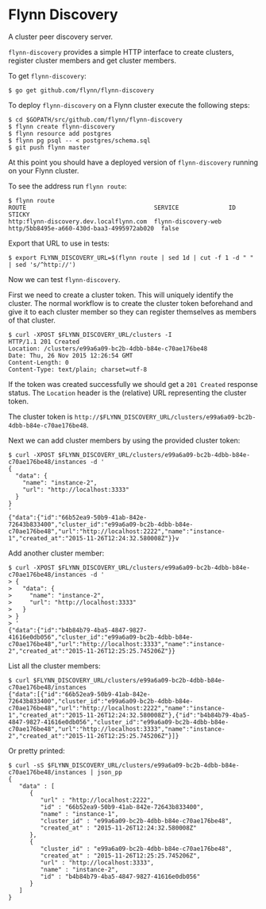 # Flynn Discovery

A cluster peer discovery server.

`flynn-discovery` provides a simple HTTP interface to create clusters, register cluster members and get cluster members.

To get `flynn-discovery`:

```
$ go get github.com/flynn/flynn-discovery
```

To deploy `flynn-discovery` on a Flynn cluster execute the following steps:

```
$ cd $GOPATH/src/github.com/flynn/flynn-discovery
$ flynn create flynn-discovery
$ flynn resource add postgres
$ flynn pg psql -- < postgres/schema.sql
$ git push flynn master
```

At this point you should have a deployed version of `flynn-discovery` running on your Flynn cluster.

To see the address run `flynn route`:

```
$ flynn route
ROUTE                                    SERVICE              ID                                         STICKY
http:flynn-discovery.dev.localflynn.com  flynn-discovery-web  http/5bb8495e-a660-430d-baa3-4995972ab020  false
```

Export that URL to use in tests:

```
$ export FLYNN_DISCOVERY_URL=$(flynn route | sed 1d | cut -f 1 -d " " | sed 's/^http://')
```

Now we can test `flynn-discovery`.

First we need to create a cluster token. This will uniquely identify the cluster. The normal workflow is to create the cluster token beforehand and give it to each cluster member so they can register themselves as members of that cluster.

```
$ curl -XPOST $FLYNN_DISCOVERY_URL/clusters -I
HTTP/1.1 201 Created
Location: /clusters/e99a6a09-bc2b-4dbb-b84e-c70ae176be48
Date: Thu, 26 Nov 2015 12:26:54 GMT
Content-Length: 0
Content-Type: text/plain; charset=utf-8
```

If the token was created successfully we should get a `201 Created` response status. The `Location` header is the (relative) URL representing the cluster token.

The cluster token is `http://$FLYNN_DISCOVERY_URL/clusters/e99a6a09-bc2b-4dbb-b84e-c70ae176be48`.

Next we can add cluster members by using the provided cluster token:

```
$ curl -XPOST $FLYNN_DISCOVERY_URL/clusters/e99a6a09-bc2b-4dbb-b84e-c70ae176be48/instances -d '
{
  "data": {
    "name": "instance-2",
    "url": "http://localhost:3333"
  }
}
'
{"data":{"id":"66b52ea9-50b9-41ab-842e-72643b833400","cluster_id":"e99a6a09-bc2b-4dbb-b84e-c70ae176be48","url":"http://localhost:2222","name":"instance-1","created_at":"2015-11-26T12:24:32.580008Z"}}v
```

Add another cluster member:

```
$ curl -XPOST $FLYNN_DISCOVERY_URL/clusters/e99a6a09-bc2b-4dbb-b84e-c70ae176be48/instances -d '
> {
>   "data": {
>     "name": "instance-2",
>     "url": "http://localhost:3333"
>   }
> }
> '
{"data":{"id":"b4b84b79-4ba5-4847-9827-41616e0db056","cluster_id":"e99a6a09-bc2b-4dbb-b84e-c70ae176be48","url":"http://localhost:3333","name":"instance-2","created_at":"2015-11-26T12:25:25.745206Z"}}
```

List all the cluster members:

```
$ curl $FLYNN_DISCOVERY_URL/clusters/e99a6a09-bc2b-4dbb-b84e-c70ae176be48/instances
{"data":[{"id":"66b52ea9-50b9-41ab-842e-72643b833400","cluster_id":"e99a6a09-bc2b-4dbb-b84e-c70ae176be48","url":"http://localhost:2222","name":"instance-1","created_at":"2015-11-26T12:24:32.580008Z"},{"id":"b4b84b79-4ba5-4847-9827-41616e0db056","cluster_id":"e99a6a09-bc2b-4dbb-b84e-c70ae176be48","url":"http://localhost:3333","name":"instance-2","created_at":"2015-11-26T12:25:25.745206Z"}]}
```

Or pretty printed:

```
$ curl -sS $FLYNN_DISCOVERY_URL/clusters/e99a6a09-bc2b-4dbb-b84e-c70ae176be48/instances | json_pp
{
   "data" : [
      {
         "url" : "http://localhost:2222",
         "id" : "66b52ea9-50b9-41ab-842e-72643b833400",
         "name" : "instance-1",
         "cluster_id" : "e99a6a09-bc2b-4dbb-b84e-c70ae176be48",
         "created_at" : "2015-11-26T12:24:32.580008Z"
      },
      {
         "cluster_id" : "e99a6a09-bc2b-4dbb-b84e-c70ae176be48",
         "created_at" : "2015-11-26T12:25:25.745206Z",
         "url" : "http://localhost:3333",
         "name" : "instance-2",
         "id" : "b4b84b79-4ba5-4847-9827-41616e0db056"
      }
   ]
}
```
